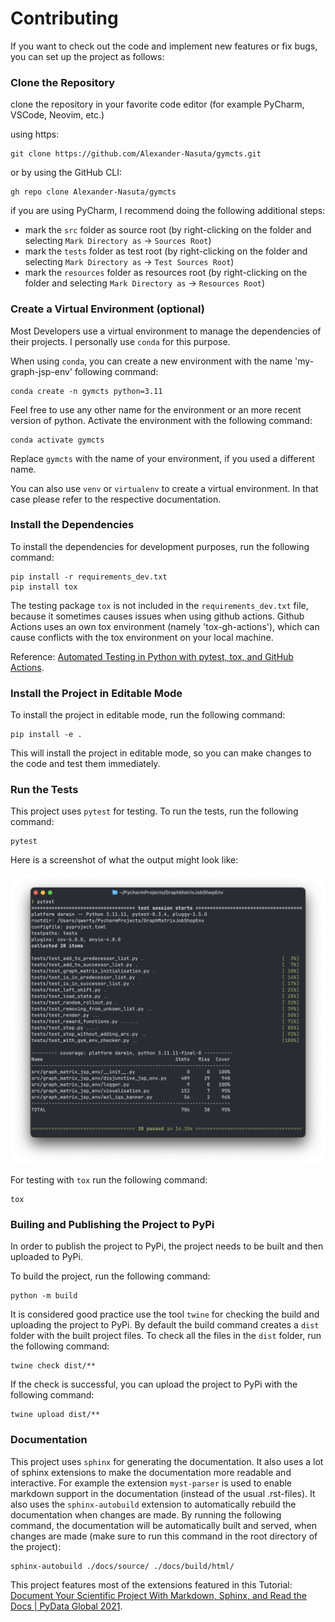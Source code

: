 # Contributing


If you want to check out the code and implement new features or fix bugs, you can set up the project as follows:

### Clone the Repository

clone the repository in your favorite code editor (for example PyCharm, VSCode, Neovim, etc.)

using https:
```shell
git clone https://github.com/Alexander-Nasuta/gymcts.git
```
or by using the GitHub CLI:
```shell
gh repo clone Alexander-Nasuta/gymcts
```

if you are using PyCharm, I recommend doing the following additional steps:

- mark the `src` folder as source root (by right-clicking on the folder and selecting `Mark Directory as` -> `Sources Root`)
- mark the `tests` folder as test root (by right-clicking on the folder and selecting `Mark Directory as` -> `Test Sources Root`)
- mark the `resources` folder as resources root (by right-clicking on the folder and selecting `Mark Directory as` -> `Resources Root`)


### Create a Virtual Environment (optional)

Most Developers use a virtual environment to manage the dependencies of their projects. 
I personally use `conda` for this purpose.

When using `conda`, you can create a new environment with the name 'my-graph-jsp-env' following command:

```shell
conda create -n gymcts python=3.11
```

Feel free to use any other name for the environment or an more recent version of python.
Activate the environment with the following command:

```shell
conda activate gymcts
```

Replace `gymcts` with the name of your environment, if you used a different name.

You can also use `venv` or `virtualenv` to create a virtual environment. In that case please refer to the respective documentation.

### Install the Dependencies

To install the dependencies for development purposes, run the following command:

```shell
pip install -r requirements_dev.txt
pip install tox
```

The testing package `tox` is not included in the `requirements_dev.txt` file, because it sometimes causes issues when 
using github actions. 
Github Actions uses an own tox environment (namely 'tox-gh-actions'), which can cause conflicts with the tox environment on your local machine.

Reference: [Automated Testing in Python with pytest, tox, and GitHub Actions](https://www.youtube.com/watch?v=DhUpxWjOhME).

### Install the Project in Editable Mode

To install the project in editable mode, run the following command:

```shell
pip install -e .
```

This will install the project in editable mode, so you can make changes to the code and test them immediately.

### Run the Tests

This project uses `pytest` for testing. To run the tests, run the following command:

```shell
pytest
```
Here is a screenshot of what the output might look like:

![](https://github.com/Alexander-Nasuta/GraphMatrixJobShopEnv/raw/master/resources/pytest-screenshot.png)

For testing with `tox` run the following command:

```shell
tox
```

### Builing and Publishing the Project to PyPi 

In order to publish the project to PyPi, the project needs to be built and then uploaded to PyPi.

To build the project, run the following command:

```shell
python -m build
```

It is considered good practice use the tool `twine` for checking the build and uploading the project to PyPi.
By default the build command creates a `dist` folder with the built project files.
To check all the files in the `dist` folder, run the following command:

```shell
twine check dist/**
```

If the check is successful, you can upload the project to PyPi with the following command:

```shell
twine upload dist/**
```

### Documentation
This project uses `sphinx` for generating the documentation. 
It also uses a lot of sphinx extensions to make the documentation more readable and interactive.
For example the extension `myst-parser` is used to enable markdown support in the documentation (instead of the usual .rst-files).
It also uses the `sphinx-autobuild` extension to automatically rebuild the documentation when changes are made.
By running the following command, the documentation will be automatically built and served, when changes are made (make sure to run this command in the root directory of the project):

```shell
sphinx-autobuild ./docs/source/ ./docs/build/html/
```

This project features most of the extensions featured in this Tutorial: [Document Your Scientific Project With Markdown, Sphinx, and Read the Docs | PyData Global 2021](https://www.youtube.com/watch?v=qRSb299awB0).

